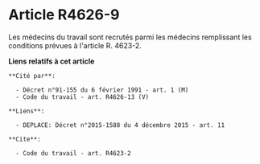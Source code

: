 # Article R4626-9

Les médecins du travail sont recrutés parmi les médecins remplissant les conditions prévues à l'article R. 4623-2.

**Liens relatifs à cet article**

	**Cité par**:

	  - Décret n°91-155 du 6 février 1991 - art. 1 (M)
	  - Code du travail - art. R4626-13 (V)

	**Liens**:

	  - DEPLACE: Décret n°2015-1588 du 4 décembre 2015 - art. 11

	**Cite**:

	  - Code du travail - art. R4623-2

